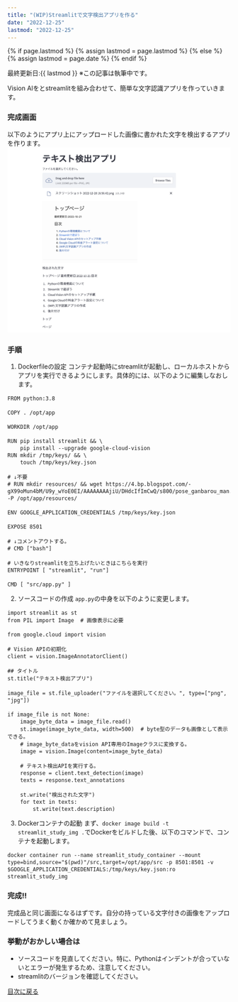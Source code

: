 ```yaml
---
title: "(WIP)Streamlitで文字検出アプリを作る"
date: "2022-12-25"
lastmod: "2022-12-25"
---
```


{% if page.lastmod %}
  {% assign lastmod = page.lastmod %}
{% else %}
  {% assign lastmod = page.date %}
{% endif %}

<span class="date">最終更新日:{{ lastmod }}</span>
※この記事は執筆中です。

Vision AIをとstreamlitを組み合わせて、簡単な文字認識アプリを作っていきます。

### 完成画面

以下のようにアプリ上にアップロードした画像に書かれた文字を検出するアプリを作ります。
![3](images/ocr_app1.png)

### 手順
1. Dockerfileの設定
コンテナ起動時にstreamlitが起動し、ローカルホストからアプリを実行できるようにします。具体的には、以下のように編集しなおします。

```
FROM python:3.8

COPY . /opt/app

WORKDIR /opt/app

RUN pip install streamlit && \
    pip install --upgrade google-cloud-vision
RUN mkdir /tmp/keys/ && \
    touch /tmp/keys/key.json

# ↓不要
# RUN mkdir resources/ && wget https://4.bp.blogspot.com/-gX99oMun4bM/U9y_wYoE0EI/AAAAAAAAjiU/DHdcIfImCwQ/s800/pose_ganbarou_man.png -P /opt/app/resources/

ENV GOOGLE_APPLICATION_CREDENTIALS /tmp/keys/key.json

EXPOSE 8501

# ↓コメントアウトする。
# CMD ["bash"]

# いきなりstreamlitを立ち上げたいときはこちらを実行
ENTRYPOINT [ "streamlit", "run"]

CMD [ "src/app.py" ]
```

2. ソースコードの作成
`app.py`の中身を以下のように変更します。

```
import streamlit as st
from PIL import Image  # 画像表示に必要

from google.cloud import vision

# Vision APIの初期化
client = vision.ImageAnnotatorClient()

## タイトル
st.title("テキスト検出アプリ")

image_file = st.file_uploader("ファイルを選択してください。", type=["png", "jpg"])

if image_file is not None:
    image_byte_data = image_file.read()
    st.image(image_byte_data, width=500)  # byte型のデータも画像として表示できる。
    # image_byte_dataをvision API専用のImageクラスに変換する。
    image = vision.Image(content=image_byte_data)

    # テキスト検出APIを実行する。
    response = client.text_detection(image)
    texts = response.text_annotations

    st.write("検出された文字")
    for text in texts:
        st.write(text.description)
```

3. Dockerコンテナの起動
まず、`docker image build -t streamlit_study_img .`でDockerをビルドした後、以下のコマンドで、コンテナを起動します。

```
docker container run --name streamlit_study_container --mount type=bind,source="$(pwd)"/src,target=/opt/app/src -p 8501:8501 -v $GOOGLE_APPLICATION_CREDENTIALS:/tmp/keys/key.json:ro streamlit_study_img
```

### 完成!!
完成品と同じ画面になるはずです。自分の持っている文字付きの画像をアップロードしてうまく動くか確かめて見ましょう。

### 挙動がおかしい場合は
- ソースコードを見直してください。特に、Pythonはインデントが合っていないとエラーが発生するため、注意してください。
- streamlitのバージョンを確認してください。


[目次に戻る](./index.md)